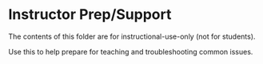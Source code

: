 # Instructor Prep/Support

The contents of this folder are for instructional-use-only (not for students).

Use this to help prepare for teaching and troubleshooting common issues.

